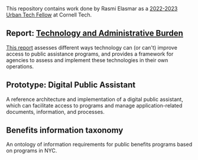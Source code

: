 This repository contains work done by Rasmi Elasmar as a [2022-2023 Urban Tech Fellow](https://urban.tech.cornell.edu/people/rasmi-elasmar/) at Cornell Tech.
## Report: [Technology and Administrative Burden](<writing/Digital Public Infrastructure and Administrative Burden.md>)
[This report](<writing/Digital Public Infrastructure and Administrative Burden.md>) assesses different ways technology can (or can't) improve access to public assistance programs, and provides a framework for agencies to assess and implement these technologies in their own operations.
## Prototype: Digital Public Assistant
A reference architecture and implementation of a digital public assistant, which can facilitate access to programs and manage application-related documents, information, and processes.
## Benefits information taxonomy
An ontology of information requirements for public benefits programs based on programs in NYC.
